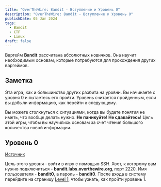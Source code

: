 ```yaml
---
title: "OverTheWire: Bandit - Вступление и Уровень 0"
description: "OverTheWire: Bandit - Вступление и Уровень 0"
publishDate: 05 Jan 2024
tags:
  - Bandit
  - CTF
  - Linux
draft: false
---
```


Варгейм **Bandit** рассчитана абсолютных новичков. Она научит необходимым основам, которые потребуются для прохождения других варгеймов.

## Заметка

Эта игра, как и большинство других разбита на уровни. Вы начинаете с уровня 0 и пытаетесь его пройти. Уровень считается пройденным, если вы добыли информацию, как перейти к следующему.

Вы можете столкнуться с ситуациями, когда вы будете понятия не иметь, что вообще делать нужно. **Не паникуйте! Не сдавайтесь!** Цель этой игры, чтобы вы научились основам за счет чтения большого количества новой информации.

## Уровень 0

[Источник](https://overthewire.org/wargames/bandit/bandit0.html)

Цель этого уровня - войти в игру с помощью SSH. Хост, к которому вам нужно подключиться - **bandit.labs.overthewire.org**, порт 2220. Имя пользователя - **bandit0**, а пароль - **bandit0**. После входа в систему перейдите на страницу [Level 1](https://overthewire.org/wargames/bandit/bandit1.html), чтобы узнать, как пройти уровень 1.
